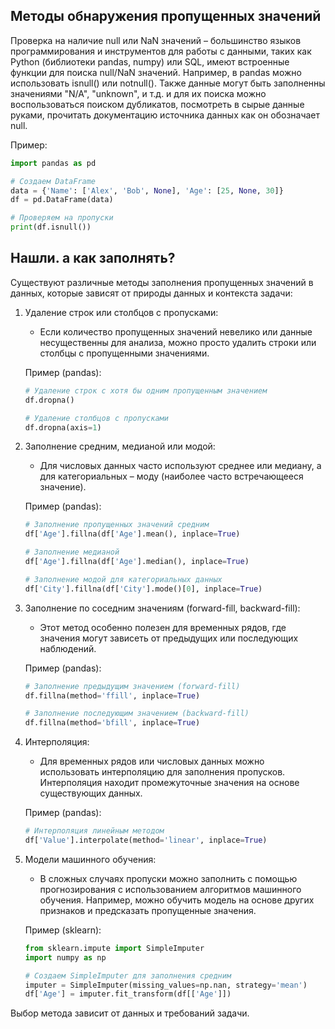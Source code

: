 ## Методы обнаружения пропущенных значений

Проверка на наличие null или NaN значений – большинство языков программирования и инструментов для работы с данными, таких как Python (библиотеки pandas, numpy) или SQL, имеют встроенные функции для поиска null/NaN значений. Например, в pandas можно использовать isnull() или notnull().
Также данные могут быть заполненны значениями "N/A", "unknown", и т.д. и для их поиска можно воспользоваться поиском дубликатов, посмотреть в сырые данные руками, прочитать документацию источника данных как он обозначает null.   

Пример:
```python
import pandas as pd

# Создаем DataFrame
data = {'Name': ['Alex', 'Bob', None], 'Age': [25, None, 30]}
df = pd.DataFrame(data)

# Проверяем на пропуски
print(df.isnull())
```
## Нашли. а как заполнять?
Существуют различные методы заполнения пропущенных значений в данных, которые зависят от природы данных и контекста задачи:
1. Удаление строк или столбцов с пропусками:
   - Если количество пропущенных значений невелико или данные несущественны для анализа, можно просто удалить строки или столбцы с пропущенными значениями.
   
   Пример (pandas):
    ```python
   # Удаление строк с хотя бы одним пропущенным значением
   df.dropna()

   # Удаление столбцов с пропусками
   df.dropna(axis=1)
   ```
2. Заполнение средним, медианой или модой:
   - Для числовых данных часто используют среднее или медиану, а для категориальных – моду (наиболее часто встречающееся значение).
   
   Пример (pandas):
   ```python
   # Заполнение пропущенных значений средним
   df['Age'].fillna(df['Age'].mean(), inplace=True)

   # Заполнение медианой
   df['Age'].fillna(df['Age'].median(), inplace=True)

   # Заполнение модой для категориальных данных
   df['City'].fillna(df['City'].mode()[0], inplace=True)
   ```
3. Заполнение по соседним значениям (forward-fill, backward-fill):
   - Этот метод особенно полезен для временных рядов, где значения могут зависеть от предыдущих или последующих наблюдений.
   
   Пример (pandas):
   ```python
   # Заполнение предыдущим значением (forward-fill)
   df.fillna(method='ffill', inplace=True)

   # Заполнение последующим значением (backward-fill)
   df.fillna(method='bfill', inplace=True)
   ```
4. Интерполяция:
   - Для временных рядов или числовых данных можно использовать интерполяцию для заполнения пропусков. Интерполяция находит промежуточные значения на основе существующих данных.
   
   Пример (pandas):
   ```python
   # Интерполяция линейным методом
   df['Value'].interpolate(method='linear', inplace=True)
   ```
5. Модели машинного обучения:
   - В сложных случаях пропуски можно заполнить с помощью прогнозирования с использованием алгоритмов машинного обучения. Например, можно обучить модель на основе других признаков и предсказать пропущенные значения.

   Пример (sklearn):
   ```python
   from sklearn.impute import SimpleImputer
   import numpy as np

   # Создаем SimpleImputer для заполнения средним
   imputer = SimpleImputer(missing_values=np.nan, strategy='mean')
   df['Age'] = imputer.fit_transform(df[['Age']])
   ```   
Выбор метода зависит от данных и требований задачи.